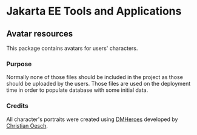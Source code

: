 # Jakarta EE Tools and Applications

## Avatar resources

This package contains avatars for users' characters.

### Purpose

Normally none of those files should be included in the project as those should be uploaded by the users. Those files are
used on the deployment time in order to populate database with some initial data.

### Credits

All character's portraits were created using [DMHeroes](http://dmheroes.com/) developed by
[Christian Oesch](https://twitter.com/ChristianOesch).

